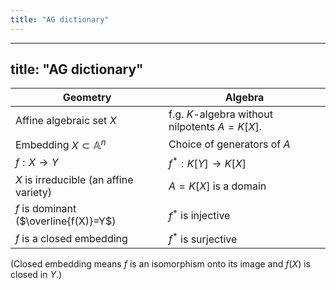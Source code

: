 ```yaml
---
title: "AG dictionary"
---
```


---
title: "AG dictionary"
---

Geometry | Algebra
--- | ---
Affine algebraic set $X$ | f.g. $K$-algebra without nilpotents $A=K[X]$.
Embedding $X\subset\mathbb{A}^n$ | Choice of generators of $A$
$f:X\to Y$ | $f^\ast: K[Y]\to K[X]$
$X$ is irreducible (an affine variety) | $A=K[X]$ is a domain
$f$ is dominant ($\overline{f(X)}=Y$) | $f^\ast$ is injective
$f$ is a closed embedding | $f^\ast$ is surjective

(Closed embedding means $f$ is an isomorphism onto its image and $f(X)$ is closed in $Y$.)

